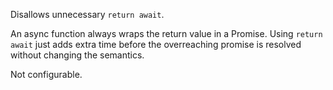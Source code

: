 Disallows unnecessary `return await`.


An async function always wraps the return value in a Promise.
Using `return await` just adds extra time before the overreaching promise is resolved without changing the semantics.
        

Not configurable.